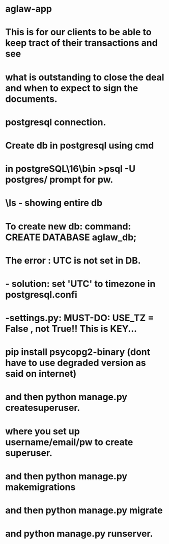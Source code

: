 # aglaw-app
# This is for our clients to be able to keep tract of their transactions and see 
# what is outstanding to close the deal and when to expect to sign the documents.


# postgresql connection.
# Create db in postgresql using cmd
#    in postgreSQL\16\bin >psql -U postgres/ prompt for pw.
#     \ls  - showing entire db
#   To create new db: command: CREATE DATABASE aglaw_db;
# The error : UTC is not set in DB.
# - solution: set 'UTC' to timezone in postgresql.confi
#  -settings.py: MUST-DO: USE_TZ = False , not True!!  This is KEY...

# pip install psycopg2-binary (dont have to use degraded version as said on internet)
# and then python manage.py createsuperuser.
#         where you set up username/email/pw to create superuser.
# and then python manage.py makemigrations
# and then python manage.py migrate
# and python manage.py runserver.

